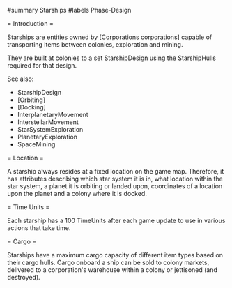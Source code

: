 #summary Starships
#labels Phase-Design

= Introduction =

Starships are entities owned by [Corporations corporations] capable of transporting items between colonies,  exploration and mining.

They are built at colonies to a set StarshipDesign using the StarshipHulls required for that design.

See also:
  * StarshipDesign
  * [Orbiting]
  * [Docking]
  * InterplanetaryMovement
  * InterstellarMovement
  * StarSystemExploration
  * PlanetaryExploration
  * SpaceMining

= Location =

A starship always resides at a fixed location on the game map.  Therefore, it has attributes describing which star system it is in, what location within the star system, a planet it is orbiting or landed upon, coordinates of a location upon the planet and a colony where it is docked.

= Time Units =

Each starship has a 100 TimeUnits after each game update to use in various actions that take time.  

= Cargo =

Starships have a maximum cargo capacity of different item types based on their cargo hulls.  Cargo onboard a ship can be sold to colony markets, delivered to a corporation's warehouse within a colony or jettisoned (and destroyed).
 